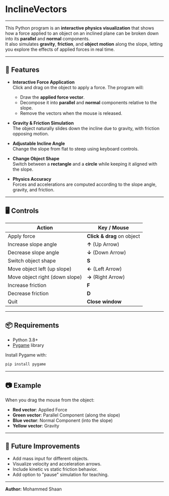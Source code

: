 # InclineVectors 

---

This Python program is an **interactive physics visualization** that shows how a force applied to an object on an inclined plane can be broken down into its **parallel** and **normal** components.  
It also simulates **gravity**, **friction**, and **object motion** along the slope, letting you explore the effects of applied forces in real time.

---

## 🎯 Features

- **Interactive Force Application**  
  Click and drag on the object to apply a force. The program will:
  - Draw the **applied force vector**.
  - Decompose it into **parallel** and **normal** components relative to the slope.
  - Remove the vectors when the mouse is released.

- **Gravity & Friction Simulation**  
  The object naturally slides down the incline due to gravity, with friction opposing motion.

- **Adjustable Incline Angle**  
  Change the slope from flat to steep using keyboard controls.

- **Change Object Shape**  
  Switch between a **rectangle** and a **circle** while keeping it aligned with the slope.

- **Physics Accuracy**  
  Forces and accelerations are computed according to the slope angle, gravity, and friction.

---

## 🖥️ Controls

| Action                          | Key / Mouse                |
|---------------------------------|----------------------------|
| Apply force                     | **Click & drag** on object |
| Increase slope angle            | **↑** (Up Arrow)           |
| Decrease slope angle            | **↓** (Down Arrow)         |
| Switch object shape             | **S**                      |
| Move object left (up slope)     | **←** (Left Arrow)         |
| Move object right (down slope)  | **→** (Right Arrow)        |
| Increase friction               | **F**                      |
| Decrease friction               | **D**                      |
| Quit                            | **Close window**           |

---

## 📦 Requirements

- Python 3.8+
- [Pygame](https://www.pygame.org/) library

Install Pygame with:

```bash
pip install pygame
```

---

## 📷 Example

When you drag the mouse from the object:
- **Red vector**: Applied Force
- **Green vector**: Parallel Component (along the slope)
- **Blue vector**: Normal Component (into the slope)
- **Yellow vector**: Gravity

---

## 🔄 Future Improvements

- Add mass input for different objects.
- Visualize velocity and acceleration arrows.
- Include kinetic vs static friction behavior.
- Add option to "pause" simulation for teaching.

---

**Author:** Mohammed Shaan